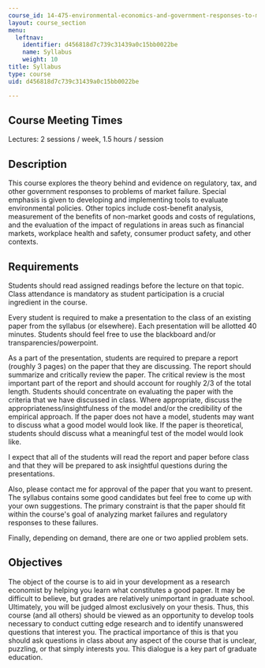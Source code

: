 ```yaml
---
course_id: 14-475-environmental-economics-and-government-responses-to-market-failure-spring-2005
layout: course_section
menu:
  leftnav:
    identifier: d456818d7c739c31439a0c15bb0022be
    name: Syllabus
    weight: 10
title: Syllabus
type: course
uid: d456818d7c739c31439a0c15bb0022be

---
```


Course Meeting Times
--------------------

Lectures: 2 sessions / week, 1.5 hours / session

Description
-----------

This course explores the theory behind and evidence on regulatory, tax, and other government responses to problems of market failure. Special emphasis is given to developing and implementing tools to evaluate environmental policies. Other topics include cost-benefit analysis, measurement of the benefits of non-market goods and costs of regulations, and the evaluation of the impact of regulations in areas such as financial markets, workplace health and safety, consumer product safety, and other contexts.

Requirements
------------

Students should read assigned readings before the lecture on that topic. Class attendance is mandatory as student participation is a crucial ingredient in the course.

Every student is required to make a presentation to the class of an existing paper from the syllabus (or elsewhere). Each presentation will be allotted 40 minutes. Students should feel free to use the blackboard and/or transparencies/powerpoint.

As a part of the presentation, students are required to prepare a report (roughly 3 pages) on the paper that they are discussing. The report should summarize and critically review the paper. The critical review is the most important part of the report and should account for roughly 2/3 of the total length. Students should concentrate on evaluating the paper with the criteria that we have discussed in class. Where appropriate, discuss the appropriateness/insightfulness of the model and/or the credibility of the empirical approach. If the paper does not have a model, students may want to discuss what a good model would look like. If the paper is theoretical, students should discuss what a meaningful test of the model would look like.

I expect that all of the students will read the report and paper before class and that they will be prepared to ask insightful questions during the presentations.

Also, please contact me for approval of the paper that you want to present. The syllabus contains some good candidates but feel free to come up with your own suggestions. The primary constraint is that the paper should fit within the course's goal of analyzing market failures and regulatory responses to these failures.

Finally, depending on demand, there are one or two applied problem sets.

Objectives
----------

The object of the course is to aid in your development as a research economist by helping you learn what constitutes a good paper. It may be difficult to believe, but grades are relatively unimportant in graduate school. Ultimately, you will be judged almost exclusively on your thesis. Thus, this course (and all others) should be viewed as an opportunity to develop tools necessary to conduct cutting edge research and to identify unanswered questions that interest you. The practical importance of this is that you should ask questions in class about any aspect of the course that is unclear, puzzling, or that simply interests you. This dialogue is a key part of graduate education.